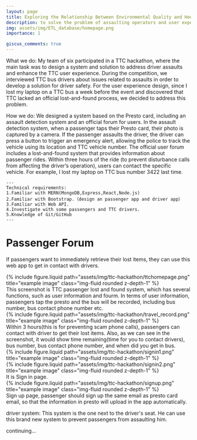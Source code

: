 ```yaml
---
layout: page
title: Exploring the Relationship Between Environmental Quality and Housing prices in Canada:An ETL study in data science
description: to solve the problem of assaulting operators and user experience.
img: assets/img/ETL_database/homepage.png
importance: 1

giscus_comments: true
---
```

What we do: My team of six participated in a TTC hackathon, where the main task was to design a system and solution to address driver assaults and enhance the TTC user experience. During the competition, we interviewed TTC bus drivers about issues related to assaults in order to develop a solution for driver safety. For the user experience design, since I lost my laptop on a TTC bus a week before the event and discovered that TTC lacked an official lost-and-found process, we decided to address this problem.

How we do: We designed a system based on the Presto card, including an assault detection system and an official forum for users. In the assault detection system, when a passenger taps their Presto card, their photo is captured by a camera. If the passenger assaults the driver, the driver can press a button to trigger an emergency alert, allowing the police to track the vehicle using its location and TTC vehicle number. The official user forum includes a lost-and-found system that provides information about passenger rides. Within three hours of the ride (to prevent disturbance calls from affecting the driver’s operation), users can contact the specific vehicle. For example, I lost my laptop on TTC bus number 3422 last time.

    ---
    Technical requirements:
    1.Familiar with MERN(MongoDB,Express,React,Node.js)
    2.Familiar with Bootstrap.（design an passenger app and driver app）
    3.Familiar with Web API.
    4.Investigate with some passengers and TTC drivers.
    5.Knowledge of Git/GitHub
    ---

# Passenger Forum
If passengers want to immediately retrieve their lost items, they can use this web app to get in contact with drivers.
<div class="row">
    <div class="col-sm mt-3 mt-md-0">
        {% include figure.liquid path="assets/img/ttc-hackathon/ttchomepage.png" title="example image" class="img-fluid rounded z-depth-1" %}
    </div>
</div>
<div class="caption">
    This screenshot is TTC passenger lost and found system, which has several functions, such as user information and fourm. In terms of user information, passengers tap the presto and the bus will be recorded, including bus number, bus contact phone number etc.
</div>

<div class="row">
    <div class="col-sm mt-3 mt-md-0">
        {% include figure.liquid path="assets/img/ttc-hackathon/travel_record.png" title="example image" class="img-fluid rounded z-depth-1" %}
    </div>
</div>
<div class="caption">
    Within 3 hours(this is for preventing scam phone calls), passengers can contact with driver to get their lost items. Also, as we can see in the screenshot, it would show time remaining(time for you to contact drivers), bus number, bus contact phone number, and when did you get in bus.
</div>

<div class="row justify-content-sm-center">
    <div class="col-sm-8 mt-3 mt-md-0">
        {% include figure.liquid path="assets/img/ttc-hackathon/signin1.png" title="example image" class="img-fluid rounded z-depth-1" %}
    </div>
    <div class="col-sm-4 mt-3 mt-md-0">
        {% include figure.liquid path="assets/img/ttc-hackathon/signin2.png" title="example image" class="img-fluid rounded z-depth-1" %}
    </div>
</div>
<div class="caption">
    It is Sign in page.
</div>

<div class="row">
    <div class="col-sm mt-3 mt-md-0">
        {% include figure.liquid path="assets/img/ttc-hackathon/signup.png" title="example image" class="img-fluid rounded z-depth-1" %}
    </div>
</div>

<div class="caption">
    Sign up page, passenger should sign up the same email as presto card email, so that the information in presto will upload in the app automatically.
</div>

driver system: This system is the one next to the driver's seat. He can use this brand new system to prevent passengers from assaulting him.

continuing...